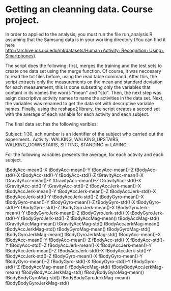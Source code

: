 Getting an cleanning data. Course project.
================

In order to applied to the analysis, you must run the file run_analysis.R assuming that the Samsung data is in your working directory (You can find it here http://archive.ics.uci.edu/ml/datasets/Human+Activity+Recognition+Using+Smartphones).

The script does the following: first, merges the training and the test sets to create one data set using the merge function. Of course, it was neccesary to read the txt files before, using the read.table command. After this, the script extracts only the measurements on the mean and standard deviation for each measurement, this is done subsetting only the variables that containt in its names the words "mean" and "std". Then, the next step was asign descriptive activity names to name the activities in the data set. Next, the variables was renamed to get the data set with descriptive variable names. Finally, using the reshape2 library, the script creates a second set with the average of each variable for each activity and each subject.

The final data set has the following varibles:

Subject: 1:30, ach number is an identifier of the subject who carried out the experiment..
Activity: WALKING, WALKING_UPSTAIRS, WALKING_DOWNSTAIRS, SITTING, STANDING or LAYING.

For the following variables presents the average, for each activity and each subject.

tBodyAcc-mean()-X
tBodyAcc-mean()-Y
tBodyAcc-mean()-Z
tBodyAcc-std()-X
tBodyAcc-std()-Y
tBodyAcc-std()-Z
tGravityAcc-mean()-X
tGravityAcc-mean()-Y
tGravityAcc-mean()-Z
tGravityAcc-std()-X
tGravityAcc-std()-Y
tGravityAcc-std()-Z
tBodyAccJerk-mean()-X
tBodyAccJerk-mean()-Y
tBodyAccJerk-mean()-Z
tBodyAccJerk-std()-X
tBodyAccJerk-std()-Y
tBodyAccJerk-std()-Z
tBodyGyro-mean()-X
tBodyGyro-mean()-Y
tBodyGyro-mean()-Z
tBodyGyro-std()-X
tBodyGyro-std()-Y
tBodyGyro-std()-Z
tBodyGyroJerk-mean()-X
tBodyGyroJerk-mean()-Y
tBodyGyroJerk-mean()-Z
tBodyGyroJerk-std()-X
tBodyGyroJerk-std()-Y
tBodyGyroJerk-std()-Z
tBodyAccMag-mean()
tBodyAccMag-std()
tGravityAccMag-mean()
tGravityAccMag-std()
tBodyAccJerkMag-mean()
tBodyAccJerkMag-std()
tBodyGyroMag-mean()
tBodyGyroMag-std()
tBodyGyroJerkMag-mean()
tBodyGyroJerkMag-std()
fBodyAcc-mean()-X
fBodyAcc-mean()-Y
fBodyAcc-mean()-Z
fBodyAcc-std()-X
fBodyAcc-std()-Y
fBodyAcc-std()-Z
fBodyAccJerk-mean()-X
fBodyAccJerk-mean()-Y
fBodyAccJerk-mean()-Z
fBodyAccJerk-std()-X
fBodyAccJerk-std()-Y
fBodyAccJerk-std()-Z
fBodyGyro-mean()-X
fBodyGyro-mean()-Y
fBodyGyro-mean()-Z
fBodyGyro-std()-X
fBodyGyro-std()-Y
fBodyGyro-std()-Z
fBodyAccMag-mean()
fBodyAccMag-std()
fBodyBodyAccJerkMag-mean()
fBodyBodyAccJerkMag-std()
fBodyBodyGyroMag-mean()
fBodyBodyGyroMag-std()
fBodyBodyGyroJerkMag-mean()
fBodyBodyGyroJerkMag-std()
